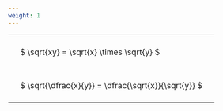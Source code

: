 ```yaml
---
weight: 1
---
```


<style type="text/css">
#T_817a4 th.col_heading {
  text-align: left;
  font-size: 1em;
}
#T_817a4 td {
  text-align: left;
  font-size: 1em;
  padding: 1.5em;
}
</style>
<table id="T_817a4">
  <thead>
  </thead>
  <tbody>
    <tr>
      <td id="T_817a4_row0_col0" class="data row0 col0" >$ \sqrt{xy} = \sqrt{x} \times \sqrt{y} $</td>
    </tr>
    <tr>
      <td id="T_817a4_row1_col0" class="data row1 col0" >$ \sqrt{\dfrac{x}{y}} = \dfrac{\sqrt{x}}{\sqrt{y}} $</td>
    </tr>
  </tbody>
</table>
